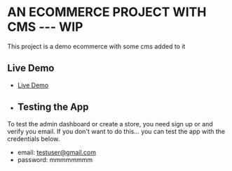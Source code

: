 # AN ECOMMERCE PROJECT WITH CMS --- WIP

This project is a demo ecommerce with some cms added to it

## Live Demo

- [Live Demo](https://ecommerce-with-cms-lovat.vercel.app/)

- ## Testing the App

To test the admin dashboard or create a store, you need sign up or and verify you email. If you don't want to do this... you can test the app with the credentials below.

- email: testuser@gmail.com
- password: mmmmmmmm

